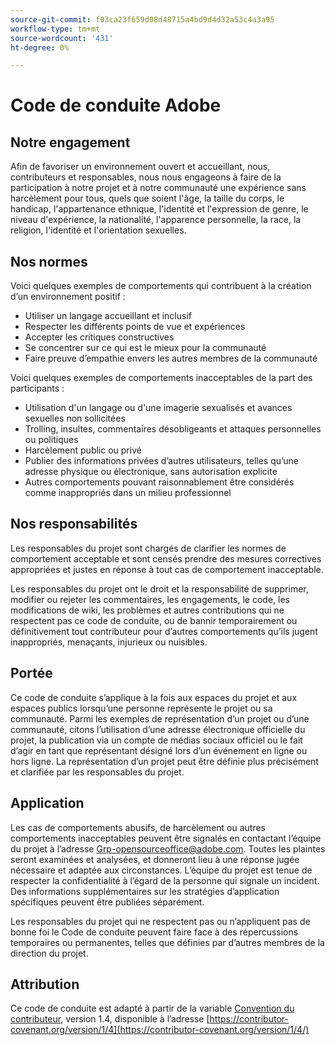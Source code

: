 ```yaml
---
source-git-commit: f03ca23f659d08d48715a4bd9d4d32a53c4a3a95
workflow-type: tm+mt
source-wordcount: '431'
ht-degree: 0%

---
```

# Code de conduite Adobe

## Notre engagement

Afin de favoriser un environnement ouvert et accueillant, nous, contributeurs et responsables, nous nous engageons à faire de la participation à notre projet et à notre communauté une expérience sans harcèlement pour tous, quels que soient l&#39;âge, la taille du corps, le handicap, l&#39;appartenance ethnique, l&#39;identité et l&#39;expression de genre, le niveau d&#39;expérience, la nationalité, l&#39;apparence personnelle, la race, la religion, l&#39;identité et l&#39;orientation sexuelles.

## Nos normes

Voici quelques exemples de comportements qui contribuent à la création d’un environnement positif :

* Utiliser un langage accueillant et inclusif
* Respecter les différents points de vue et expériences
* Accepter les critiques constructives
* Se concentrer sur ce qui est le mieux pour la communauté
* Faire preuve d’empathie envers les autres membres de la communauté

Voici quelques exemples de comportements inacceptables de la part des participants :

* Utilisation d&#39;un langage ou d&#39;une imagerie sexualisés et avances sexuelles non sollicitées
* Trolling, insultes, commentaires désobligeants et attaques personnelles ou politiques
* Harcèlement public ou privé
* Publier des informations privées d’autres utilisateurs, telles qu’une adresse physique ou électronique, sans autorisation explicite
* Autres comportements pouvant raisonnablement être considérés comme inappropriés dans un milieu professionnel

## Nos responsabilités

Les responsables du projet sont chargés de clarifier les normes de comportement acceptable et sont censés prendre des mesures correctives appropriées et justes en réponse à tout cas de comportement inacceptable.

Les responsables du projet ont le droit et la responsabilité de supprimer, modifier ou rejeter les commentaires, les engagements, le code, les modifications de wiki, les problèmes et autres contributions qui ne respectent pas ce code de conduite, ou de bannir temporairement ou définitivement tout contributeur pour d’autres comportements qu’ils jugent inappropriés, menaçants, injurieux ou nuisibles.

## Portée

Ce code de conduite s’applique à la fois aux espaces du projet et aux espaces publics lorsqu’une personne représente le projet ou sa communauté. Parmi les exemples de représentation d’un projet ou d’une communauté, citons l’utilisation d’une adresse électronique officielle du projet, la publication via un compte de médias sociaux officiel ou le fait d’agir en tant que représentant désigné lors d’un événement en ligne ou hors ligne. La représentation d’un projet peut être définie plus précisément et clarifiée par les responsables du projet.

## Application

Les cas de comportements abusifs, de harcèlement ou autres comportements inacceptables peuvent être signalés en contactant l’équipe du projet à l’adresse Grp-opensourceoffice@adobe.com. Toutes les plaintes seront examinées et analysées, et donneront lieu à une réponse jugée nécessaire et adaptée aux circonstances. L’équipe du projet est tenue de respecter la confidentialité à l’égard de la personne qui signale un incident.
Des informations supplémentaires sur les stratégies d’application spécifiques peuvent être publiées séparément.

Les responsables du projet qui ne respectent pas ou n’appliquent pas de bonne foi le Code de conduite peuvent faire face à des répercussions temporaires ou permanentes, telles que définies par d’autres membres de la direction du projet.

## Attribution

Ce code de conduite est adapté à partir de la variable [Convention du contributeur](https://contributor-covenant.org), version 1.4, disponible à l’adresse [https://contributor-covenant.org/version/1/4](https://contributor-covenant.org/version/1/4/)
